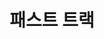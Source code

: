---
id: 45
title: 패스트 트랙
caption: 리스/렌트 즉시출고 견적 서비스
url: https://leaderscpa.com/merchant/fasttrack/
category: Car
role: My part - 100%
device: PC, Mobile,
size: small
---